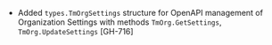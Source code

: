 * Added `types.TmOrgSettings` structure for OpenAPI management of Organization Settings with methods
  `TmOrg.GetSettings`, `TmOrg.UpdateSettings` [GH-716]
